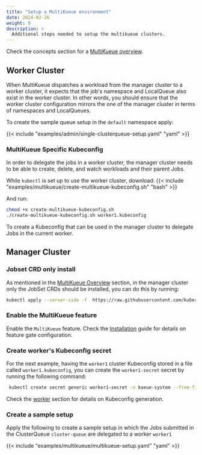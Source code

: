 ```yaml
---
title: "Setup a MultiKueue environment"
date: 2024-02-26
weight: 9
description: >
  Additional steps needed to setup the multikueue clusters.
---
```


Check the concepts section for a [MultiKueue overview](/docs/concepts/multikueue/). 

## Worker Cluster

When MultiKueue dispatches a workload from the manager cluster to a worker cluster, it expects that the job's namespace and LocalQueue also exist in the worker cluster.
In other words, you should ensure that the worker cluster configuration mirrors the one of the manager cluster in terms of namespaces and LocalQueues.

To create the sample queue setup in the `default` namespace apply:

{{< include "examples/admin/single-clusterqueue-setup.yaml" "yaml" >}}

### MultiKueue Specific Kubeconfig

In order to delegate the jobs in a worker cluster, the manager cluster needs to be able to create, delete, and watch workloads and their parent Jobs.

While `kubectl` is set up to use the worker cluster, download: 
{{< include "examples/multikueue/create-multikueue-kubeconfig.sh" "bash" >}}

And run:

```bash
chmod +x create-multikueue-kubeconfig.sh
./create-multikueue-kubeconfig.sh worker1.kubeconfig
```

To create a Kubeconfig that can be used in the manager cluster to delegate Jobs in the current worker.

## Manager Cluster

### Jobset CRD only install

As mentioned in the [MultiKueue Overview](/docs/concepts/multikueue/#jobset) section, in the manager cluster only the JobSet CRDs should be installed, you can do this by running:
```bash
kubectl apply --server-side -f  https://raw.githubusercontent.com/kubernetes-sigs/jobset/v0.4.0/config/components/crd/bases/jobset.x-k8s.io_jobsets.yaml
```

### Enable the MultiKueue feature

Enable the `MultiKueue` feature.
Check the [Installation](/docs/installation/#change-the-feature-gates-configuration) guide for details on feature gate configuration.

### Create worker's Kubeconfig secret

For the next example, having the `worker1` cluster Kubeconfig stored in a file called `worker1.kubeconfig`, you can create the `worker1-secret` secret by running the following command:

```bash
 kubectl create secret generic worker1-secret -n kueue-system --from-file=kubeconfig=worker1.kubeconfig
```

Check the [worker](#multikueue-specific-kubeconfig) section for details on Kubeconfig generation.

### Create a sample setup

Apply the following to create a sample setup in which the Jobs submitted in the ClusterQueue `cluster-queue` are delegated to a worker `worker1`

{{< include "examples/multikueue/multikueue-setup.yaml" "yaml" >}}

